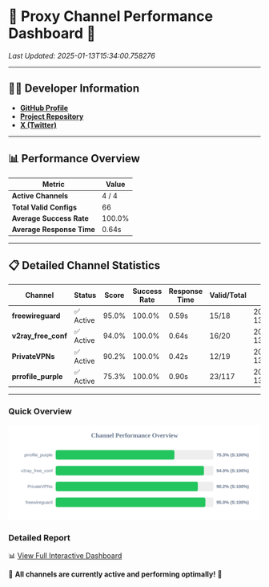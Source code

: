 # 🌟 Proxy Channel Performance Dashboard 🌟

_Last Updated: 2025-01-13T15:34:00.758276_

---

## 👩‍💻 Developer Information

- **[GitHub Profile](https://github.com/4n0nymou3)**  
- **[Project Repository](https://github.com/4n0nymou3/multi-proxy-config-fetcher)**  
- **[X (Twitter)](https://x.com/4n0nymou3)**  

---

## 📊 Performance Overview

| Metric                | Value       |
|-----------------------|-------------|
| **Active Channels**   | 4 / 4       |
| **Total Valid Configs** | 66          |
| **Average Success Rate** | 100.0%      |
| **Average Response Time** | 0.64s       |

---

## 📋 Detailed Channel Statistics

| Channel          | Status     | Score  | Success Rate | Response Time | Valid/Total | Last Success               |
|------------------|------------|--------|--------------|---------------|-------------|----------------------------|
| **freewireguard**  | ✅ Active  | 95.0%  | 100.0% | 0.59s         | 15/18       | 2025-01-13T15:34:00.756305 |
| **v2ray_free_conf**  | ✅ Active  | 94.0%  | 100.0% | 0.64s         | 16/20       | 2025-01-13T15:33:59.682409 |
| **PrivateVPNs**  | ✅ Active  | 90.2%  | 100.0% | 0.42s         | 12/19       | 2025-01-13T15:34:00.138063 |
| **prrofile_purple**  | ✅ Active  | 75.3%  | 100.0% | 0.90s         | 23/117       | 2025-01-13T15:33:58.977781 |

---

### Quick Overview
<div align="center">
  <a href="https://raw.githubusercontent.com/nullluser/NullRepo/refs/heads/main/assets/channel_stats_chart.svg">
    <img src="https://raw.githubusercontent.com/nullluser/NullRepo/refs/heads/main/assets/channel_stats_chart.svg" alt="Source Performance Statistics" width="800">
  </a>
</div>

### Detailed Report
📊 [View Full Interactive Dashboard](https://htmlpreview.github.io/?https://github.com/nullluser/NullRepo/blob/main/assets/performance_report.html)

🎉 **All channels are currently active and performing optimally!** 🎉
